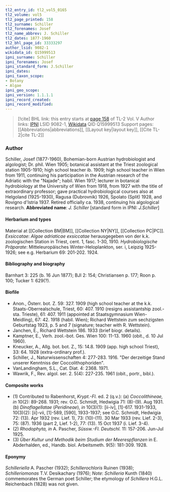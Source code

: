 ```yaml
---
tl2_entry_id: tl2_vol5_0165
tl2_volume: vol5
tl2_page_printed: 158
tl2_surname: Schiller
tl2_forenames: Josef
tl2_name_abbrev: J. Schiller
tl2_dates: 1877-1960
tl2_bhl_page_id: 33333297
author_lsid: 9082-1
wikidata_id: Q15999513
ipni_surname: Schiller
ipni_forenames: Josef
ipni_standard_form: J.Schiller
ipni_dates: 
ipni_taxon_scope: 
- Botany
- Algae
ipni_geo_scope: 
ipni_version: 1.1.1.1
ipni_record_created: 
ipni_record_modified:
---
```


> [!cite] BHL link: this entry starts at [page 158](https://www.biodiversitylibrary.org/page/33333297) of TL-2 Vol. V
> Author links: [IPNI](https://www.ipni.org/a/9082-1) LSID 9082-1, [Wikidata](https://www.wikidata.org/wiki/Q15999513) QID Q15999513
> Support pages: [[Abbreviations|abbreviations]], [[Layout key|layout key]], [[Cite TL-2|cite TL-2]]

### Author

Schiller, Josef (1877-1960), Bohemian-born Austrian hydrobiologist and algologist; Dr. phil. Wien 1905; botanical assistant at the Triest zoological station 1905-1910; high school teacher ib. 1909; high school teacher in Wien from 1911, continuing his participation in the Austrian research of the Adriatic with the "Najade"; habil. Wien 1917; lecturer in botanical hydrobiology at the University of Wien from 1918, from 1927 with the title of extraordinary professor; gave practical hydrobiological courses also at Helgoland (1925-1930), Ragusa (Dubrovnik) 1926, Spolato (Split) 1928, and Rovigno d'Istria 1937. Retired officially ca. 1938, continuing his algological research. 
**Abbreviated name**: *J. Schiller* \[standard form in IPNI: *J.Schiller*\]

#### Herbarium and types

Material at [[Collection BM|BM]], [[Collection NY|NY]], [[Collection PC|PC]].
*Exsiccatae*: *Algae adriaticae exsiccatae* herausgegeben von der k.k. zoologischen Station in Triest, cent. 1, fasc. 1-30, 1910.
*Hydrobiologische Präparate*: Mitteleuropäisches Winter-Heloplankton, ser. i, Leipzig 1925-1926; see e.g. Herbarium 69: 201-202. 1924.

#### Bibliography and biography

Barnhart 3: 225 (b. 16 Jun 1877); BJI 2: 154; Christiansen p. 177; Roon p. 100; Tucker 1: 629(?).

#### Biofile

- Anon., Österr. bot. Z. 59: 327. 1909 (high school teacher at the k.k. Staats-Oberrealschule, Triest, 60: 407. 1910 (resigns assistantship zool.-sta. Trieste), 61: 407. 1911 (appointed at Staatsgymnasium Wien-Meidling), 67: 42. 1918 (habil. Wien); Richard Wettstein zum sechzigsten Geburtstag 1923, p. 5 and 7 (signature; teacher with R. Wettstein).
- Janchen, E., Richard Wettstein 186. 1933 (brief biogr. details).
- Kamptner, E., Verh. zool.-bot. Ges. Wien 100: 11-13. 1960 (obit., d. 10 Jul 1960).
- Kneucker, A., Allg. bot. bot. Z., 15: 14.8. 1909 (app. high school Triest), 33: 64. 1928 (extra-ordinary prof.).
- Schiller, J., Naturwissenschaften 4: 277-283. 1916. "Der derzeitige Stand unserer Kenntniss der Coccolithophoriden".
- VanLandingham, S.L., Cat. Diat. 4: 2368. 1971.
- Wawrik, F., Rev. algol. ser. 2. 5(4): 227-235. 1961 (obit., portr., bibl.).

#### Composite works

- (1) Contributed to Rabenhorst, *Krypt.-Fl.* ed. 2 (q.v.):
(a) *Coccolithineae, in* 10(2): 89-268. 1931; rev. O.C. Schmidt, Hedwigia 71: (8)-(9). Aug 1931.
(b) *Dinoflagellatae* (*Peridineae*), *in* 10(3)(1): \[ii-iv\], \[1\]-617. 1931-1933, 10(3)(2): \[ii\]-vii, \[1\]-589, \[590\], 1933-1937; see O.C. Schmidt, Hedwigia 72: (13). Apr 1932 (rev. Lief. 1), 73: (10)-(11). 30 Mar 1933 (rev. Lief. 2-3), 75: (87). 1936 (part 2, Lief. 1-2), 77: (13). 15 Oct 1937 (i. Lief. 3-4).
- (2) *Rhodophyta, in* A. Pascher, *Süssw.-Fl. Deutschl.* 11: 157-206. Jun-Jul 1925.
- (3) *Über Kultur und Methodik beim Studium der Meerespflanzen* in E. Abderhalden, ed., Handb. biol. Arbeitsmeth. 9(5): 181-309. 1928.

#### Eponymy

*Schilleriella* A. Pascher (1932); *Schillerochloris* Ruinen (1938); *Schilleriomonas* T.V. Desikachary (1976); *Note*: *Schilleria* Kunth (1840) commemorates the German poet Schiller; the etymology of *Schillera* H.G.L. Reichenbach (1828) was not given.


